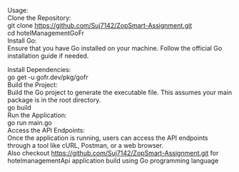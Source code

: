 Usage:<br>
Clone the Repository:<br>
git clone https://github.com/Suj7142/ZopSmart-Assignment.git<br>
cd hotelManagementGoFr<br>
Install Go:<br>
Ensure that you have Go installed on your machine. Follow the official Go installation guide if needed.<br>

Install Dependencies:<br>
go get -u gofr.dev/pkg/gofr<br>
Build the Project:<br>
Build the Go project to generate the executable file. This assumes your main package is in the root directory.<br>
go build<br>
Run the Application:<br>
go run main.go<br>
Access the API Endpoints:<br>
Once the application is running, users can access the API endpoints through a tool like cURL, Postman, or a web browser.<br>
Also checkout <a href="https://github.com/Suj7142/ZopSmart-Assignment.git">https://github.com/Suj7142/ZopSmart-Assignment.git</a> for hotelmanagementApi application build using Go programming language<br>
